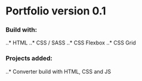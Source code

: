 # Portfolio version 0.1

### Build with:

..* HTML
..* CSS / SASS
..* CSS Flexbox
..* CSS Grid

### Projects added:

..* Converter build with HTML, CSS and JS
